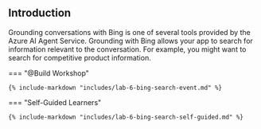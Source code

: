 ## Introduction

Grounding conversations with Bing is one of several tools provided by the Azure AI Agent Service. Grounding with Bing allows your app to search for information relevant to the conversation. For example, you might want to search for competitive product information.

=== "@Build Workshop"

    {% include-markdown "includes/lab-6-bing-search-event.md" %}

=== "Self-Guided Learners"

    {% include-markdown "includes/lab-6-bing-search-self-guided.md" %}